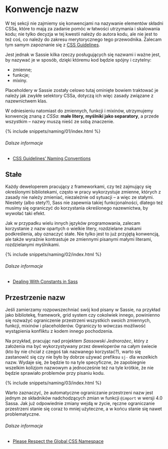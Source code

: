 
# Konwencje nazw

W tej sekcji nie zajmiemy się konwencjami na nazywanie elementów składni CSSa, które to mają za zadanie pomóc w łatwości utrzymania i skalowania kodu; nie tylko decyzja w tej kwestii należy do autora kodu, ale nie jest to też coś, co należy do zakresu merytorycznego tego przewodnika. Zalecam tym samym zapoznanie się z [CSS Guidelines](http://cssguidelin.es/#naming-conventions).

Jest jednak w Sassie kilka rzeczy posługujących się nazwami i ważne jest, by nazywać je w sposób, dzięki któremu kod będzie spójny i czytelny:

* zmienne;
* funkcje;
* mixiny.

Placeholdery w Sassie zostały celowo tutaj ominięte bowiem traktować je należy jak zwykłe selektory CSSa, dotyczą ich więc zasady związane z nazewnictwem klas.

W odniesieniu natomiast do zmiennych, funkcji i mixinów, utrzymujemy konwencję znaną z *CSSa*: **małe litery, myślniki jako separatory**, a przede wszystkim – nazwy muszą nieść ze sobą znaczenie.

{% include snippets/naming/01/index.html %}

###### Dalsze informacje

* [CSS Guidelines’ Naming Conventions](http://cssguidelin.es/#naming-conventions)

## Stałe

Każdy deweloperem pracujący z frameworkami, czy też zajmujący się określonymi bibliotekami, często w pracy wykorzystuje zmienne, których z zasady nie należy zmieniać, niezależnie od sytuacji – a więc ze stałymi. Niestety (albo stety?), Sass nie zapewnia takiej funkcjonalności, dlatego też musimy się ograniczyć do korzystania określonego nazewnictwa, by wywołać taki efekt.

Jak w przypadku wielu innych języków programowania, zalecam korzystanie z nazw opartych o wielkie litery, rozdzielane znakami podkreślenia, aby oznaczyć stałe. Nie tylko jest to już przyjętą konwencją, ale także wyraźnie kontrastuje ze zmiennymi pisanymi małymi literami, rozdzielanymi myślnikami.

{% include snippets/naming/02/index.html %}

###### Dalsze informacje

* [Dealing With Constants in Sass](http://www.sitepoint.com/dealing-constants-sass/)

## Przestrzenie nazw

Jeśli zamierzamy rozpowszechniać swój kod pisany w Sassie, na przykład jako bibliotekę, framework, grid system czy cokolwiek innego, powinienno się rozważyć ograniczenie przestrzeni wszystkich swoich zmiennych, funkcji, mixinów i placeholderów. Ograniczy to wówczas możliwość wystąpienia konfliktu z kodem innego pochodzenia.

Na przykład, pracując nad projektem *Sassowski Jednorożec*, który z założenia ma być wykorzystywany przez deweloperów na całym świecie (kto by nie chciał z czegoś tak nazwanego korzystać?), warto się zastanowić się czy nie było by dobrze używać prefiksu `sj-` dla wszelkich nazw. Wydaje się, że będzie to na tyle specyficzne, że zapobiegnie wszelkim kolizjom nazwowym a jednocześnie też na tyle krótkie, że nie będzie sprawiało problemów przy pisaniu kodu.

{% include snippets/naming/03/index.html %}

<div class="note">
  <p>Warto zaznaczyć, że automatyczne ograniczanie przestrzeni nazw jest jednym ze składników nadchodzących zmian w funkcji <code>@import</code> w wersji 4.0 Sassa. Jak już odpowiednie zmiany wejdą w życie, ręczne ograniczanie przestrzeni stanie się coraz to mniej użyteczne, a w końcu stanie się nawet problematyczne.</p>
</div>

###### Dalsze informacje

* [Please Respect the Global CSS Namespace](http://blog.kaelig.fr/post/44554267597/please-respect-the-global-css-namespace)
